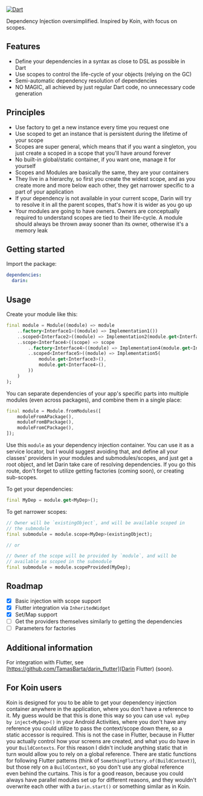 [![Dart](https://github.com/TamasBarta/darin/actions/workflows/dart.yml/badge.svg?branch=main)](https://github.com/TamasBarta/darin/actions/workflows/dart.yml)

Dependency Injection oversimplified. Inspired by Koin, with focus on scopes.

## Features

- Define your dependencies in a syntax as close to DSL as possible in Dart
- Use scopes to control the life-cycle of your objects (relying on the GC)
- Semi-automatic dependency resolution of dependencies
- NO MAGIC, all achieved by just regular Dart code, no unnecessary code generation

## Principles

- Use factory to get a new instance every time you request one
- Use scoped to get an instance that is persistent during the lifetime of your scope
- Scopes are super general, which means that if you want a singleton, you just create a scoped in a scope that you'll have around forever
- No built-in global/static container, if you want one, manage it for yourself 
- Scopes and Modules are basically the same, they are your containers
- They live in a hierarchy, so first you create the widest scope, and as you create more and more below each other, they get narrower specific to a part of your application
- If your dependency is not available in your current scope, Darin will try to resolve it in all the parent scopes, that's how it is wider as you go up
- Your modules are going to have owners. Owners are conceptually required to understand scopes are tied to their life-cycle. A module should always be thrown away sooner than its owner, otherwise it's a memory leak

## Getting started

Import the package:

```yml
dependencies:
  darin:
```

## Usage

Create your module like this:

```dart
final module = Module((module) => module
    ..factory<Interface1>((module) => Implementation1())
    ..scoped<Interface2>((module) => Implementation2(module.get<Interface1>()))
    ..scope<Interface4>((scope) => scope
        ..factory<Interface4>((module) => Implementation4(module.get<Interface3>()))
        ..scoped<Interface5>((module) => Implementation5(
            module.get<Interface3>(),
            module.get<Interface4>(),
        ))
    )
);
```

You can separate dependencies of your app's specific parts into multiple modules (even across packages), and combine them in a single place:

```dart
final module = Module.fromModules([
    moduleFromAPackage(),
    moduleFromBPackage(),
    moduleFromCPackage(),
]);
```

Use this `module` as your dependency injection container. You can use it as a service locator, but I would suggest avoiding that, and define all your classes' providers in your modules and submodules/scopes, and just get a root object, and let Darin take care of resolving dependencies. If you go this route, don't forget to utilize getting factories (coming soon), or creating sub-scopes.

To get your dependencies:

```dart
final MyDep = module.get<MyDep>();
```

To get narrower scopes:

```dart
// Owner will be `existingObject`, and will be available scoped in
// the submodule
final submodule = module.scope<MyDep>(existingObject);

// or

// Owner of the scope will be provided by `module`, and will be
// available as scoped in the submodule
final submodule = module.scopeProvided(MyDep);
```

## Roadmap

- [x] Basic injection with scope support
- [x] Flutter integration via `InheritedWidget`
- [x] Set/Map support
- [ ] Get the providers themselves similarly to getting the dependencies
- [ ] Parameters for factories

## Additional information

For integration with Flutter, see [https://github.com/TamasBarta/darin_flutter](Darin Flutter) (soon).

## For Koin users

Koin is designed for you to be able to get your dependency injection container anywhere in the application, where you don't have a reference to it. My guess would be that this is done this way so you can use `val myDep by inject<MyDep>()` in your Android Activities, where you don't have any reference you could utilize to pass the context/scope down there, so a static accessor is required. This is not the case in Flutter, because in Flutter you actually control how your screens are created, and what you do have in your `BuildContexts`. For this reason I didn't include anything static that in turn would allow you to rely on a global reference. There are static functions for following Flutter patterns (think of `SomethingFluttery.of(BuildContext)`), but those rely on a `BuildContext`, so you don't use any global reference even behind the curtains. This is for a good reason, because you could always have parallel modules set up for different reasons, and they wouldn't overwrite each other with a `Darin.start()` or something similar as in Koin.
